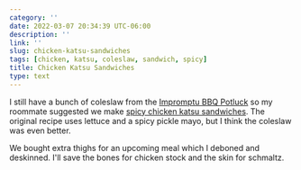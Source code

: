 ```yaml
---
category: ''
date: 2022-03-07 20:34:39 UTC-06:00
description: ''
link: ''
slug: chicken-katsu-sandwiches
tags: [chicken, katsu, coleslaw, sandwich, spicy]
title: Chicken Katsu Sandwiches
type: text
---
```

I still have a bunch of coleslaw from the [Impromptu BBQ Potluck](impromptu-bbq-potluck) so my roommate suggested we make [spicy chicken katsu sandwiches](https://www.youtube.com/watch?v=BOsikxHW0JQ). 
The original recipe uses lettuce and a spicy pickle mayo, but I think the coleslaw was even better.

We bought extra thighs for an upcoming meal which I deboned and deskinned. 
I'll save the bones for chicken stock and the skin for schmaltz.
